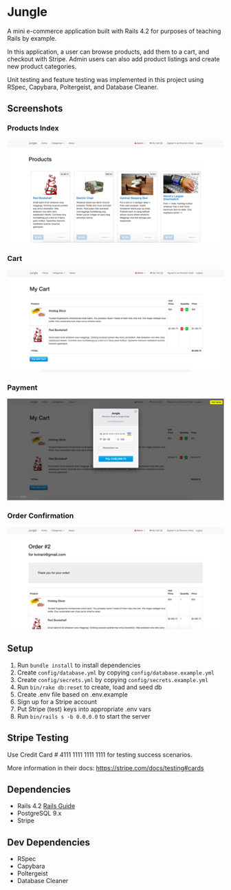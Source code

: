 # Jungle

A mini e-commerce application built with Rails 4.2 for purposes of teaching Rails by example.

In this application, a user can browse products, add them to a cart, and checkout with Stripe. Admin users can also add product listings and create new product categories.

Unit testing and feature testing was implemented in this project using RSpec, Capybara, Poltergeist, and Database Cleaner.

## Screenshots

### Products Index
!["Products Index"](https://github.com/dexterchan94/jungle-rails/blob/master/docs/products-index.png?raw=true)

### Cart
!["Cart"](https://github.com/dexterchan94/jungle-rails/blob/master/docs/cart.png?raw=true)

### Payment
!["Payment"](https://github.com/dexterchan94/jungle-rails/blob/master/docs/payment.png?raw=true)

### Order Confirmation
!["Order Confirmation"](https://github.com/dexterchan94/jungle-rails/blob/master/docs/order-confirmation.png?raw=true)

## Setup

1. Run `bundle install` to install dependencies
2. Create `config/database.yml` by copying `config/database.example.yml`
3. Create `config/secrets.yml` by copying `config/secrets.example.yml`
4. Run `bin/rake db:reset` to create, load and seed db
5. Create .env file based on .env.example
6. Sign up for a Stripe account
7. Put Stripe (test) keys into appropriate .env vars
8. Run `bin/rails s -b 0.0.0.0` to start the server

## Stripe Testing

Use Credit Card # 4111 1111 1111 1111 for testing success scenarios.

More information in their docs: <https://stripe.com/docs/testing#cards>

## Dependencies

* Rails 4.2 [Rails Guide](http://guides.rubyonrails.org/v4.2/)
* PostgreSQL 9.x
* Stripe

## Dev Dependencies

* RSpec
* Capybara
* Poltergeist
* Database Cleaner
